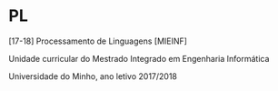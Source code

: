 # PL
[17-18] Processamento de Linguagens [MIEINF]

Unidade curricular do Mestrado Integrado em Engenharia Informática

Universidade do Minho, ano letivo 2017/2018
